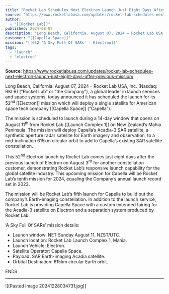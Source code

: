 ```yaml
---
title: "Rocket Lab Schedules Next Electron Launch Just Eight Days After Previous Mission  "
source: "https://www.rocketlabusa.com/updates/rocket-lab-schedules-next-electron-launch-just-eight-days-after-previous-mission/"
author:
  - "[[Rocket Lab]]"
published: 2024-08-07
description: "Long Beach, California. August 07, 2024 – Rocket Lab USA, Inc. (Nasdaq: RKLB) (“Rocket Lab” or “the Company”), a global leader in launch services and space systems, today announced it has scheduled the launch for its 52nd Electron mission which will deploy a single satellite for American space tech company Capella Space (“Capella”)."
customer: "[[Capella Space]]"
mission: "[[052 'A Sky Full Of SARs' - Electron]]"
tags:
  - "launch"
  - "electron"
---
```


**Source**: https://www.rocketlabusa.com/updates/rocket-lab-schedules-next-electron-launch-just-eight-days-after-previous-mission/

Long Beach, California. August 07, 2024 – Rocket Lab USA, Inc. (Nasdaq: RKLB) (“Rocket Lab” or “the Company”), a global leader in launch services and space systems, today announced it has scheduled the launch for its 52<sup>nd</sup> [[Electron]] mission which will deploy a single satellite for American space tech company [[Capella Space]] (“Capella”).

The mission is scheduled to launch during a 14-day window that opens on August 11<sup>th</sup> from Rocket Lab [[Launch Complex 1]] on New Zealand’s Mahia Peninsula. The mission will deploy Capella’s Acadia-3 SAR satellite, a synthetic aperture radar satellite for Earth imagery and observation, to a mid-inclination 615km circular orbit to add to Capella’s existing SAR satellite constellation.

This 52<sup>nd</sup> Electron launch by Rocket Lab comes just eight days after the previous launch of Electron on August 3<sup>rd</sup> for another constellation customer, demonstrating Rocket Lab’s responsive launch capability for the global satellite industry. This upcoming mission for Capella will be Rocket Lab’s tenth mission for 2024, equaling the Company’s annual launch record set in 2023.

The mission will be Rocket Lab’s fifth launch for Capella to build out the company’s Earth-imaging constellation. In addition to the launch service, Rocket Lab is providing Capella Space with a custom extended fairing for the Acadia-3 satellite on Electron and a separation system produced by Rocket Lab.

‘A Sky Full Of SARs’ mission details:

- Launch window: NET Sunday August 11, NZST/UTC.
- Launch location: Rocket Lab Launch Complex 1, Mahia.
- Launch Vehicle: Electron.
- Satellite Operator: Capella Space.
- Payload: SAR Earth-imaging Acadia satellite.
- Orbital Destination: 615km circular Earth orbit.

ENDS

---

![[Pasted image 20241228034731.jpg]]
